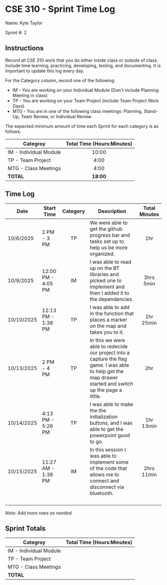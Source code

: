 # CSE 310 - Sprint Time Log

Name: Kyle Taylor

Sprint #: 2

## Instructions

Record all CSE 310 work that you do either inside class or outside of class.  Include time learning, practicing, developing, testing, and documenting.  It is important to update this log every day.

For the Category column, record one of the following:
* IM - You are working on your Individual Module (Don't include Planning Meeting in class)
* TP - You are working on your Team Project (include Team Project Work Days)
* MTG - You are in one of the following class meetings: Planning, Stand-Up, Team Review, or Individual Review

The expected minimum amount of time each Sprint for each category is as follows:

|Categroy                       |Total Time (Hours:Minutes)|
|-------------------------------|:------------------------:|
|IM - Individual Module         |          10:00           |
|TP - Team Project              |           4:00           |
|MTG - Class Meetings           |           4:00           |
|**TOTAL**                      |        **18:00**         |

## Time Log

| Date       | Start Time         | Category | Description                                                                                                                                               | Total Minutes |
|------------|--------------------|:--------:|-----------------------------------------------------------------------------------------------------------------------------------------------------------|:-------------:|
| 10/6/2025  | 2 PM - 3 PM        |    TP    | We were able to get the github progress bar and tasks set up to help us be more organized.                                                                |      1hr      |
| 10/9/2025  | 12:00 PM - 4:05 PM |    IM    | I was able to read up on the BT libraries and picked one to implement and then I added it to the dependencies.                                            |   3hrs 5min   |
| 10/10/2025 | 12:13 PM - 1:38 PM |    TP    | I was able to add in the function that places a marker on the map and takes you to it.                                                                    |   1hr 25min   |
| 10/13/2025 | 2 PM - 4 PM        |    TP    | In this we were able to redecide our project into a capture the flag game. I was able to help get the map drawer started and switch up the page a little. |      2hr      |
| 10/14/2025 | 4:13 PM - 5:26 PM  |    TP    | I was able to make the the initialization buttons, and I was able to get the powerpoint good to go.                                                       |   1hr 13min   |
| 10/15/2025 | 11:27 AM - 1:38 PM |    IM    | In this session I was able to implement some of the code that allows me to connect and disconnect via bluetooth.                                          |  2hrs 11min   |
|            |                    |          |                                                                                                                                                           |               |
|            |                    |          |                                                                                                                                                           |               |
|            |                    |          |                                                                                                                                                           |               |
|            |                    |          |                                                                                                                                                           |               |
_Note: Add more rows as needed._

## Sprint Totals

|Categroy                       |Total Time (Hours:Minutes)|
|-------------------------------|:------------------------:|
|IM - Individual Module         |                          |
|TP - Team Project              |                          |
|MTG - Class Meetings           |                          |
|**TOTAL**                      |                          |